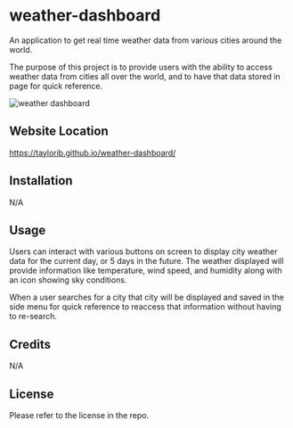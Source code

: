 # weather-dashboard
An application to get real time weather data from various cities around the world.

The purpose of this project is to provide users with the ability to access weather data from cities all over the world, and to have that data stored in page for quick reference.

![weather dashboard](https://user-images.githubusercontent.com/123839303/230745351-85133f9a-3631-4c84-948f-58fbdad56489.jpeg)

## Website Location

https://taylorib.github.io/weather-dashboard/

## Installation
N/A

## Usage
Users can interact with various buttons on screen to display city weather data for the current day, or 5 days in the future. The weather displayed will provide information like temperature, wind speed, and humidity along with an icon showing sky conditions.

When a user searches for a city that city will be displayed and saved in the side menu for quick reference to reaccess that information without having to re-search.

## Credits
N/A

## License
Please refer to the license in the repo.
